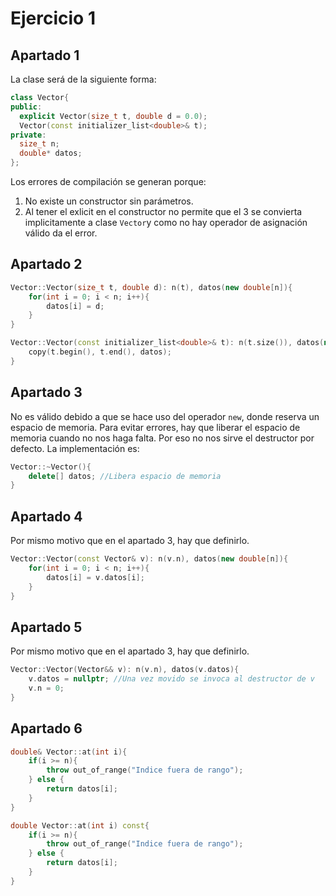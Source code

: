 # Ejercicio 1
## Apartado 1
La clase será de la siguiente forma:
```C++
class Vector{
public:
  explicit Vector(size_t t, double d = 0.0);
  Vector(const initializer_list<double>& t);
private:
  size_t n;
  double* datos;
};
```
Los errores de compilación se generan porque:
1. No existe un constructor sin parámetros.
2. Al tener el exlicit en el constructor no permite que el 3 se convierta implicitamente a clase `Vector`y como
   no hay operador de asignación válido da el error.

## Apartado 2
```C++
Vector::Vector(size_t t, double d): n(t), datos(new double[n]){
    for(int i = 0; i < n; i++){
        datos[i] = d;
    }
}

Vector::Vector(const initializer_list<double>& t): n(t.size()), datos(new double[n]){
    copy(t.begin(), t.end(), datos);
}
```
## Apartado 3
No es válido debido a que se hace uso del operador `new`, donde reserva un espacio de memoria. Para evitar 
errores, hay que liberar el espacio de memoria cuando no nos haga falta. Por eso no nos sirve el destructor por defecto.
La implementación es: 
```C++
Vector::~Vector(){
    delete[] datos; //Libera espacio de memoria
}
```
## Apartado 4
Por mismo motivo que en el apartado 3, hay que definirlo.
```C++
Vector::Vector(const Vector& v): n(v.n), datos(new double[n]){
    for(int i = 0; i < n; i++){
        datos[i] = v.datos[i];
    }
}
```
## Apartado 5
Por mismo motivo que en el apartado 3, hay que definirlo.
```C++
Vector::Vector(Vector&& v): n(v.n), datos(v.datos){
    v.datos = nullptr; //Una vez movido se invoca al destructor de v
    v.n = 0;
}
```

## Apartado 6
```C++
double& Vector::at(int i){
    if(i >= n){
        throw out_of_range("Indice fuera de rango");
    } else {
        return datos[i];
    }
}

double Vector::at(int i) const{
    if(i >= n){
        throw out_of_range("Indice fuera de rango");
    } else {
        return datos[i];
    }
}
```
